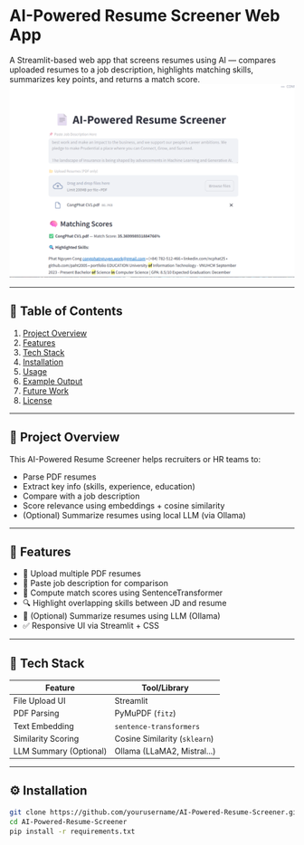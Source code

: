 # AI-Powered Resume Screener Web App

A Streamlit-based web app that screens resumes using AI — compares uploaded resumes to a job description, highlights matching skills, summarizes key points, and returns a match score.
![demo](/demo.png)

---

## 📌 Table of Contents

1. [Project Overview](#project-overview)  
2. [Features](#features)  
3. [Tech Stack](#tech-stack)  
4. [Installation](#installation)  
5. [Usage](#usage)  
6. [Example Output](#example-output)  
7. [Future Work](#future-work)  
8. [License](#license)

---

## 🧠 Project Overview

This AI-Powered Resume Screener helps recruiters or HR teams to:
- Parse PDF resumes
- Extract key info (skills, experience, education)
- Compare with a job description
- Score relevance using embeddings + cosine similarity
- (Optional) Summarize resumes using local LLM (via Ollama)

---

## 🚀 Features

- 📂 Upload multiple PDF resumes
- 📝 Paste job description for comparison
- 🧠 Compute match scores using SentenceTransformer
- 🔍 Highlight overlapping skills between JD and resume
- 🧾 (Optional) Summarize resumes using LLM (Ollama)
- ✅ Responsive UI via Streamlit + CSS

---

## 🧰 Tech Stack

| Feature                | Tool/Library                |
|------------------------|-----------------------------|
| File Upload UI         | Streamlit                   |
| PDF Parsing            | PyMuPDF (`fitz`)            |
| Text Embedding         | `sentence-transformers`     |
| Similarity Scoring     | Cosine Similarity (`sklearn`)|
| LLM Summary (Optional) | Ollama (LLaMA2, Mistral...) |

---

## ⚙️ Installation

```bash
git clone https://github.com/yourusername/AI-Powered-Resume-Screener.git
cd AI-Powered-Resume-Screener
pip install -r requirements.txt
